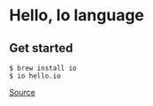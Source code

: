 # Hello, Io language

## Get started

```
$ brew install io
$ io hello.io
```

[Source](https://github.com/IoLanguage/io)

